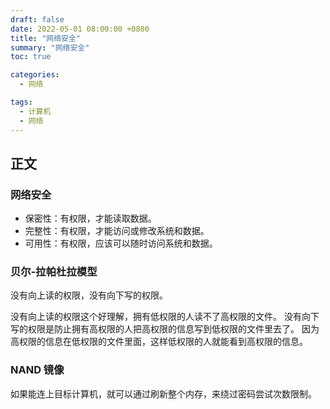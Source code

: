 ```yaml
---
draft: false
date: 2022-05-01 08:00:00 +0800
title: "网络安全"
summary: "网络安全"
toc: true

categories:
  - 网络

tags:
  - 计算机
  - 网络
---
```


## 正文

### 网络安全

- 保密性：有权限，才能读取数据。
- 完整性：有权限，才能访问或修改系统和数据。
- 可用性：有权限，应该可以随时访问系统和数据。

### 贝尔-拉帕杜拉模型

没有向上读的权限，没有向下写的权限。

没有向上读的权限这个好理解，拥有低权限的人读不了高权限的文件。
没有向下写的权限是防止拥有高权限的人把高权限的信息写到低权限的文件里去了。
因为高权限的信息在低权限的文件里面，这样低权限的人就能看到高权限的信息。

### NAND 镜像

如果能连上目标计算机，就可以通过刷新整个内存，来绕过密码尝试次数限制。
